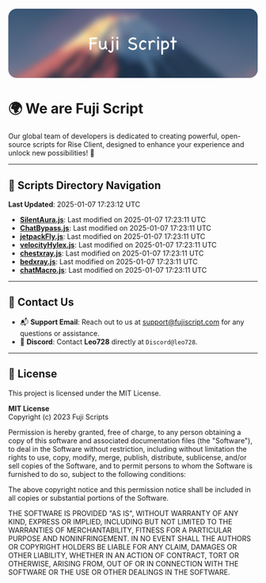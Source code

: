 ![Banner](.github/b.webp)

# 🌍 **We are Fuji Script**

Our global team of developers is dedicated to creating powerful, open-source scripts for Rise Client, designed to enhance your experience and unlock new possibilities! 🌟

---
<!-- SCRIPTS_NAVIGATION_START -->
## 📂 **Scripts Directory Navigation**

**Last Updated**: 2025-01-07 17:23:12 UTC

- **[SilentAura.js](scripts/SilentAura.js)**: Last modified on 2025-01-07 17:23:11 UTC
- **[ChatBypass.js](scripts/ChatBypass.js)**: Last modified on 2025-01-07 17:23:11 UTC
- **[jetpackFly.js](scripts/jetpackFly.js)**: Last modified on 2025-01-07 17:23:11 UTC
- **[velocityHylex.js](scripts/velocityHylex.js)**: Last modified on 2025-01-07 17:23:11 UTC
- **[chestxray.js](scripts/chestxray.js)**: Last modified on 2025-01-07 17:23:11 UTC
- **[bedxray.js](scripts/bedxray.js)**: Last modified on 2025-01-07 17:23:11 UTC
- **[chatMacro.js](scripts/chatMacro.js)**: Last modified on 2025-01-07 17:23:11 UTC

<!-- SCRIPTS_NAVIGATION_END -->

---

## 💬 **Contact Us**  
- 📬 **Support Email**: Reach out to us at [support@fujiscript.com](mailto:support@fujiscript.com) for any questions or assistance.  
- 💬 **Discord**: Contact **Leo728** directly at `Discord@leo728`.

---

## 📜 **License**

This project is licensed under the MIT License.  

**MIT License**  
Copyright (c) 2023 Fuji Scripts  

Permission is hereby granted, free of charge, to any person obtaining a copy of this software and associated documentation files (the "Software"), to deal in the Software without restriction, including without limitation the rights to use, copy, modify, merge, publish, distribute, sublicense, and/or sell copies of the Software, and to permit persons to whom the Software is furnished to do so, subject to the following conditions:  

The above copyright notice and this permission notice shall be included in all copies or substantial portions of the Software.  

THE SOFTWARE IS PROVIDED "AS IS", WITHOUT WARRANTY OF ANY KIND, EXPRESS OR IMPLIED, INCLUDING BUT NOT LIMITED TO THE WARRANTIES OF MERCHANTABILITY, FITNESS FOR A PARTICULAR PURPOSE AND NONINFRINGEMENT. IN NO EVENT SHALL THE AUTHORS OR COPYRIGHT HOLDERS BE LIABLE FOR ANY CLAIM, DAMAGES OR OTHER LIABILITY, WHETHER IN AN ACTION OF CONTRACT, TORT OR OTHERWISE, ARISING FROM, OUT OF OR IN CONNECTION WITH THE SOFTWARE OR THE USE OR OTHER DEALINGS IN THE SOFTWARE.  
